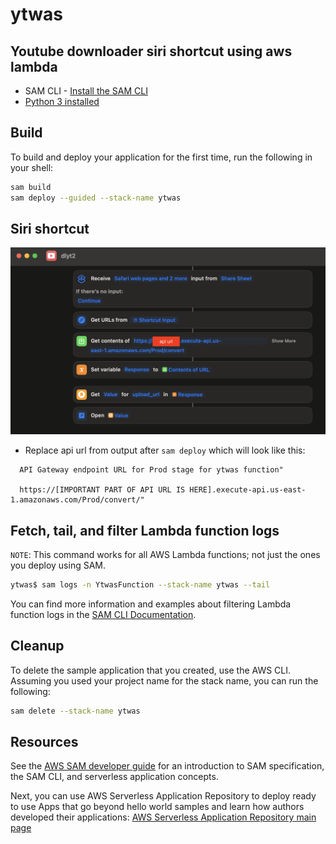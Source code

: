 # ytwas

## Youtube downloader siri shortcut using aws lambda

- SAM CLI - [Install the SAM CLI](https://docs.aws.amazon.com/serverless-application-model/latest/developerguide/serverless-sam-cli-install.html)
- [Python 3 installed](https://www.python.org/downloads/)

## Build

To build and deploy your application for the first time, run the following in your shell:

```bash
sam build
sam deploy --guided --stack-name ytwas
```

## Siri shortcut

![Screenshot](./screenshot.png)

- Replace api url from output after `sam deploy` which will look like this:

```
  API Gateway endpoint URL for Prod stage for ytwas function"

  https://[IMPORTANT PART OF API URL IS HERE].execute-api.us-east-1.amazonaws.com/Prod/convert/"
```

## Fetch, tail, and filter Lambda function logs

`NOTE`: This command works for all AWS Lambda functions; not just the ones you deploy using SAM.

```bash
ytwas$ sam logs -n YtwasFunction --stack-name ytwas --tail
```

You can find more information and examples about filtering Lambda function logs in the [SAM CLI Documentation](https://docs.aws.amazon.com/serverless-application-model/latest/developerguide/serverless-sam-cli-logging.html).

## Cleanup

To delete the sample application that you created, use the AWS CLI. Assuming you used your project name for the stack name, you can run the following:

```bash
sam delete --stack-name ytwas
```

## Resources

See the [AWS SAM developer guide](https://docs.aws.amazon.com/serverless-application-model/latest/developerguide/what-is-sam.html) for an introduction to SAM specification, the SAM CLI, and serverless application concepts.

Next, you can use AWS Serverless Application Repository to deploy ready to use Apps that go beyond hello world samples and learn how authors developed their applications: [AWS Serverless Application Repository main page](https://aws.amazon.com/serverless/serverlessrepo/)
